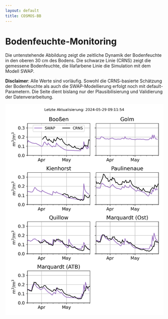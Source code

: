```yaml
---
layout: default
title: COSMOS-BB
---
```


# Bodenfeuchte-Monitoring

Die untenstehende Abbildung zeigt die zeitliche Dynamik der Bodenfeuchte in den oberen 30 cm des Bodens. Die schwarze Linie (CRNS) zeigt die gemessene Bodenfeuchte, die lilafarbene Linie die Simulation mit dem Modell SWAP.

**Disclaimer**: Alle Werte sind vorläufig. Sowohl die CRNS-basierte Schätzung der Bodenfeuchte als auch die SWAP-Modellierung erfolgt noch mit default-Parametern. Die Seite dient bislang nur der Plausibilisierung und Validierung der Datenverarbeitung.

![overview](https://raw.githubusercontent.com/cosmic-sense/brandenburg/main/monitoring/bb-cluster-swc-series.png "Monitor")


